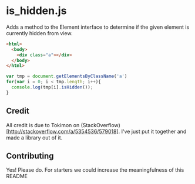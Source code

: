 # is_hidden.js

Adds a method to the Element interface to determine if the given element is currently hidden from view.

```html
<html>
  <body>
    <div class="a"></div>
  </body>
</html>
```

```js
var tmp = document.getElementsByClassName('a')
for(var i = 0; i < tmp.length; i++){
  console.log(tmp[i].isHidden());
}
```

## Credit
All credit is due to Tokimon on (StackOverflow)[http://stackoverflow.com/a/5354536/579018].  I've just put it together and made a library out of it.

## Contributing
Yes!  Please do.  For starters we could increase the meaningfulness of this README 